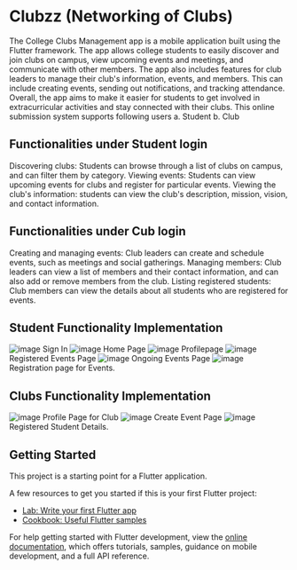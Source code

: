 # Clubzz (Networking of Clubs)
The College Clubs Management app is a mobile application built using the Flutter framework. The app allows college students to easily discover and join clubs on campus, view upcoming events and meetings, and communicate with other members. The app also includes features for club leaders to manage their club's information, events, and members. This can include creating events, sending out notifications, and tracking attendance. Overall, the app aims to make it easier for students to get involved in extracurricular activities and stay connected with their clubs.
This online submission system supports following users
a. Student
b. Club 

## Functionalities under Student login
Discovering clubs: Students can browse through a list of clubs on campus, and can filter them by category.
Viewing events: Students can view upcoming events for clubs and register for particular events.
Viewing the club's information: students can view the club's description, mission, vision, and contact information.

## Functionalities under Cub login
Creating and managing events: Club leaders can create and schedule events, such as meetings and social gatherings.
Managing members: Club leaders can view a list of members and their contact information, and can also add or remove members from the club.
Listing registered students: Club members can view the details about all students who are registered for events.

## Student Functionality Implementation
![image](https://github.com/Nagaraj-Sunagar/Clubzz/assets/93957959/1c3ab561-15e6-451a-8078-9673aa57b97d) Sign In
![image](https://github.com/Nagaraj-Sunagar/Clubzz/assets/93957959/fcd3377f-9906-4647-8471-fa8c030b9c24) Home Page
![image](https://github.com/Nagaraj-Sunagar/Clubzz/assets/93957959/d45b563a-d42c-4622-a815-311176aa652f) Profilepage
![image](https://github.com/Nagaraj-Sunagar/Clubzz/assets/93957959/eecc45ed-1f53-4a74-be0e-612486e59cf9) Registered Events Page
![image](https://github.com/Nagaraj-Sunagar/Clubzz/assets/93957959/431034bb-8d5e-450b-ab2c-3195ae37d1d3) Ongoing Events Page
![image](https://github.com/Nagaraj-Sunagar/Clubzz/assets/93957959/2c24c2e2-77e0-4ce2-aeb7-b6b60b57126f) Registration page for Events.


## Clubs Functionality Implementation
![image](https://github.com/Nagaraj-Sunagar/Clubzz/assets/93957959/5b5856ad-ff04-410f-a8a8-b40d5259001f) Profile Page for Club
![image](https://github.com/Nagaraj-Sunagar/Clubzz/assets/93957959/4743a79e-8722-4c3d-8df2-c84dfc087884) Create Event Page
![image](https://github.com/Nagaraj-Sunagar/Clubzz/assets/93957959/66305630-f3c2-4343-bcbf-991d7f56ab7a) Registered Student Details.

## Getting Started

This project is a starting point for a Flutter application.

A few resources to get you started if this is your first Flutter project:

- [Lab: Write your first Flutter app](https://docs.flutter.dev/get-started/codelab)
- [Cookbook: Useful Flutter samples](https://docs.flutter.dev/cookbook)

For help getting started with Flutter development, view the
[online documentation](https://docs.flutter.dev/), which offers tutorials,
samples, guidance on mobile development, and a full API reference.

